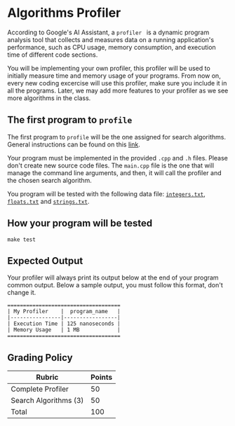 # Algorithms Profiler

According to Google's AI Assistant, a `profiler ` is a dynamic program analysis tool that collects and measures data on a running application's performance, such as CPU usage, memory consumption, and execution time of different code sections.

You will be implementing your own profiler, this profiler will be used to initially measure time and memory usage of your programs. From now on, every new coding excercise will use this profiler, make sure you include it in all the programs. Later, we may add more features to your profiler as we see more algorithms in the class.

## The first program to `profile`

The first program to `profile` will be the one assigned for search algorithms. General instructions can be found on this [link](https://talks.obedmr.com/content/data-structures/search/search.html#9).

Your program must be implemented in the provided `.cpp` and `.h` files. Please don't create new source code files. The `main.cpp` file is the one that will manage the command line arguments, and then, it will call the profiler and the chosen search algorithm.

You program will be tested with the following data file: [`integers.txt`](./integers.txt), [`floats.txt`](./floats.txt) and [`strings.txt`](./strings.txt).

## How your program will be tested

```
make test
```

## Expected Output

Your profiler will always print its output below at the end of your program common output. Below a sample output, you must follow this format, don't change it.

```
====================================
| My Profiler    |  program_name   |
|----------------|-----------------|
| Execution Time | 125 nanoseconds |
| Memory Usage   | 1 MB            |
====================================
```

## Grading Policy
| Rubric                | Points |
|-----------------------|--------|
| Complete Profiler     | 50     |
| Search Algorithms (3) | 50     |
| Total                 | 100    |